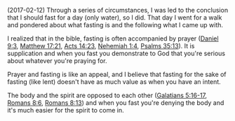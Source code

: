 (2017-02-12) Through a series of circumstances, I was led to the conclusion
that I should fast for a day (only water), so I did. That day I went for a walk
and pondered about what fasting is and the following what I came up with.

I realized that in the bible, fasting is often accompanied by prayer
([Daniel 9:3][], [Matthew 17:21][], [Acts 14:23][], [Nehemiah 1:4][],
[Psalms 35:13][]). It is supplication and when you fast you demonstrate to God
that you're serious about whatever you're praying for.

Prayer and fasting is like an appeal, and I believe that fasting for the sake
of fasting (like lent) doesn't have as much value as when you have an intent.

The body and the spirit are opposed to each other ([Galatians 5:16-17][],
[Romans 8:6][], [Romans 8:13][]) and when you fast you're denying the body and
it's much easier for the spirit to come in.


[Daniel 9:3]: https://www.blueletterbible.org/nasb/Daniel/9/3
  "(NET) 9:3 So I turned my attention to the Lord God to implore him by prayer and requests, with fasting, sackcloth, and ashes."
[Matthew 17:21]: https://www.blueletterbible.org/nasb/Matthew/17/21
  "(NASB) 17:21 But this kind does not go out except by prayer and fasting."
[Acts 14:23]: https://www.blueletterbible.org/nasb/Acts/14/23
  "(NET) 14:23 When they had appointed elders for them in the various churches, with prayer and fasting they entrusted them to the protection of the Lord in whom they had believed."
[Nehemiah 1:4]: https://www.blueletterbible.org/nasb/Nehemiah/1/4
  "(NET) 1:4 When I heard these things I sat down abruptly, crying and mourning for several days. I continued fasting and praying before the God of heaven."
[Psalms 35:13]: https://www.blueletterbible.org/nasb/Psalms/35/13
  "(NASB) 35:13 But as for me, when they were sick, my clothing was sackcloth; I humbled my soul with fasting, And my prayer kept returning to my bosom."
[Galatians 5:16-17]: https://www.blueletterbible.org/nasb/Galatians/5/16-17
  "(NET) 5:16 But I say, live by the Spirit and you will not carry out the desires of the flesh. 17 For the flesh has desires that are opposed to the Spirit, and the Spirit has desires that are opposed to the flesh, for these are in opposition to each other, so that you cannot do what you want."
[Romans 8:6]: https://www.blueletterbible.org/nasb/Romans/8/6
  "(NET) 8:6 For the outlook of the flesh is death, but the outlook of the Spirit is life and peace,"
[Romans 8:13]: https://www.blueletterbible.org/nasb/Romans/8/13
  "(NET) 8:13 (for if you live according to the flesh, you will die), but if by the Spirit you put to death the deeds of the body you will live."
